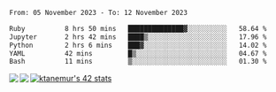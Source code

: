 <!--START_SECTION:waka-->

```txt
From: 05 November 2023 - To: 12 November 2023

Ruby          8 hrs 50 mins   ██████████████▓░░░░░░░░░░   58.64 %
Jupyter       2 hrs 42 mins   ████▒░░░░░░░░░░░░░░░░░░░░   17.96 %
Python        2 hrs 6 mins    ███▓░░░░░░░░░░░░░░░░░░░░░   14.02 %
YAML          42 mins         █▒░░░░░░░░░░░░░░░░░░░░░░░   04.67 %
Bash          11 mins         ▒░░░░░░░░░░░░░░░░░░░░░░░░   01.30 %
```

<!--END_SECTION:waka-->
<a href="https://github.com/anuraghazra/github-readme-stats">
  <img align="left" src="https://github-readme-stats.vercel.app/api?username=Tanesan&count_private=true&show_icons=true" />
<img align="left" src="https://github-readme-stats.vercel.app/api/top-langs/?username=Tanesan" />
</a>

[![ktanemur's 42 stats](https://badge42.vercel.app/api/v2/cl1wslf6s002109l771rng2w8/stats?cursusId=21&coalitionId=62)](https://github.com/JaeSeoKim/badge42)

